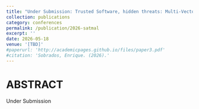 ```yaml
---
title: "Under Submission: Trusted Software, hidden threats: Multi-Vector Supply Chain Attacks Using Coordinated and Independent Components in Small Satellite"
collection: publications
category: conferences
permalink: /publication/2026-satmal
excerpt: ''
date: 2026-05-18
venue: '[TBD]'
#paperurl: 'http://academicpages.github.io/files/paper3.pdf'
#citation: 'Sobrados, Enrique. (2026).'
---
```

 
# ABSTRACT
Under Submission